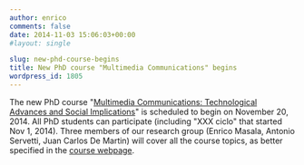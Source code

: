 ```yaml
---
author: enrico
comments: false
date: 2014-11-03 15:06:03+00:00
#layout: single

slug: new-phd-course-begins
title: New PhD course "Multimedia Communications" begins
wordpress_id: 1805
---
```


The new PhD course "[Multimedia Communications: Technological Advances and Social Implications]({{site.baseurl}}/classes/multimedia-communications)" is scheduled to begin on November 20, 2014. All PhD students can participate (including "XXX ciclo" that started Nov 1, 2014). Three members of our research group (Enrico Masala, Antonio Servetti, Juan Carlos De Martin) will cover all the course topics, as better specified in the [course webpage]({{site.baseurl}}/classes/multimedia-communications).
